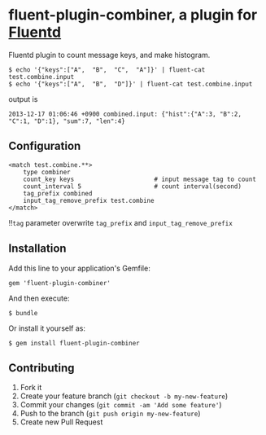 # fluent-plugin-combiner, a plugin for [Fluentd](http://fluentd.org)

Fluentd plugin to count message keys, and make histogram.

```
$ echo '{"keys":["A",  "B",  "C",  "A"]}' | fluent-cat test.combine.input
$ echo '{"keys":["A",  "B",  "D"]}' | fluent-cat test.combine.input
```

output is

```
2013-12-17 01:06:46 +0900 combined.input: {"hist":{"A":3, "B":2, "C":1, "D":1}, "sum":7, "len":4}
```

## Configuration

```
<match test.combine.**>
    type combiner
    count_key keys                      # input message tag to count
    count_interval 5                    # count interval(second)
    tag_prefix combined                 
    input_tag_remove_prefix test.combine
</match>
```

!!`tag` parameter overwrite `tag_prefix` and `input_tag_remove_prefix`
 

## Installation

Add this line to your application's Gemfile:

    gem 'fluent-plugin-combiner'

And then execute:

    $ bundle

Or install it yourself as:

    $ gem install fluent-plugin-combiner


## Contributing

1. Fork it
2. Create your feature branch (`git checkout -b my-new-feature`)
3. Commit your changes (`git commit -am 'Add some feature'`)
4. Push to the branch (`git push origin my-new-feature`)
5. Create new Pull Request
